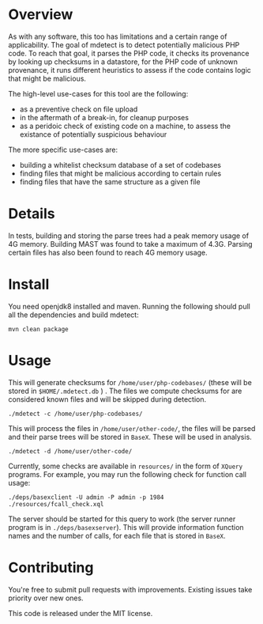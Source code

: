 Overview
========

As with any software, this too has limitations and a certain range of
applicability.
The goal of mdetect is to detect potentially malicious PHP code. To reach
that goal, it parses the PHP code, it checks its provenance by looking
up checksums in a datastore, for the PHP code of unknown provenance,
it runs different heuristics to assess if the code contains logic that
might be malicious.

The high-level use-cases for this tool are the following:
- as a preventive check on file upload
- in the aftermath of a break-in, for cleanup purposes
- as a peridoic check of existing code on a machine, to assess the existance
  of potentially suspicious behaviour

The more specific use-cases are:
- building a whitelist checksum database of a set of codebases
- finding files that might be malicious according to certain rules
- finding files that have the same structure as a given file

Details
=======

In tests, building and storing the parse trees had a peak memory usage of 4G memory.
Building MAST was found to take a maximum of 4.3G.
Parsing certain files has also been found to reach 4G memory usage.

Install
=======

You need openjdk8 installed and maven. Running the following should pull all the
dependencies and build mdetect:

    mvn clean package

Usage
=====


This will generate checksums for `/home/user/php-codebases/` (these will be stored in
`$HOME/.mdetect.db` ) . The files we compute checksums for are considered known
files and will be skipped during detection.

    ./mdetect -c /home/user/php-codebases/

This will process the files in `/home/user/other-code/`, the files will be parsed
and their parse trees will be stored in `BaseX`. These will be used in analysis.

    ./mdetect -d /home/user/other-code/

Currently, some checks are available in `resources/` in the form of `XQuery` programs.
For example, you may run the following check for function call usage:

    ./deps/basexclient -U admin -P admin -p 1984 ./resources/fcall_check.xql

The server should be started for this query to work (the server runner program is in
`./deps/basexserver`).
This will provide information function names and the number of calls, for each file
that is stored in `BaseX`.

Contributing
============

You're free to submit pull requests with improvements. Existing issues take 
priority over new ones.

This code is released under the MIT license.

